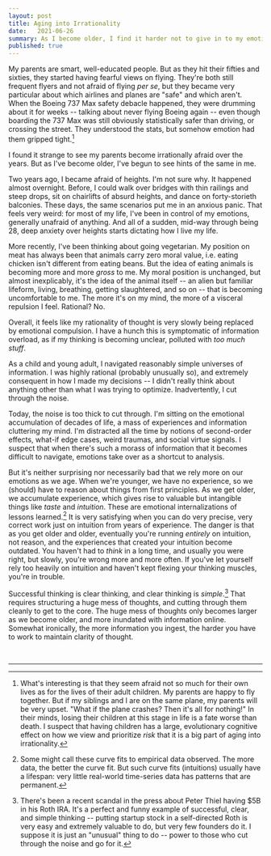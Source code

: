 ```yaml
---
layout: post
title: Aging into Irrationality
date:   2021-06-26
summary: As I become older, I find it harder not to give in to my emotions.
published: true
---
```



My parents are smart, well-educated people.
But as they hit their fifties and sixties,
they started having fearful views on flying.
They're both still frequent flyers
and not afraid of flying *per se*,
but they became very particular about which airlines and planes are "safe" and which aren't.
When the Boeing 737 Max safety debacle happened, they were drumming about it for
weeks -- talking about never flying Boeing again -- even though boarding the 737 Max was still
obviously statistically safer than driving, or crossing the street.
They understood the stats, but somehow emotion had them gripped tight.[^2]


I found it strange to see my parents become irrationally afraid over the years.
But as I've become older, I've begun to see hints of the same in me.


Two years ago, I became afraid of heights. I'm not sure why. It happened almost overnight.
Before, I could walk over bridges with thin railings and steep drops, sit on
chairlifts of absurd heights, and dance on forty-storieth balconies.
These days, the same scenarios put me in an anxious panic.
That feels very weird: for most of my life, I've been in control
of my emotions, generally unafraid of anything.
And all of a sudden, mid-way through being 28, deep anxiety over heights
starts dictating how I live my life.


More recently, I've been thinking about going vegetarian.
My position on meat has always been
that animals carry zero moral value, i.e. eating chicken isn't
different from eating beans.
But the idea of eating
animals is becoming more and more *gross* to me.
My moral position is unchanged, but
almost inexplicably, it's the idea of the animal itself -- an alien but familiar lifeform,
living, breathing, getting slaughtered, and so on -- that is becoming uncomfortable to me.
The more it's on my mind, the more of a visceral repulsion I feel. Rational? No.


Overall, it feels like my rationality of thought is very slowly being replaced
by emotional compulsion.
I have a hunch this is symptomatic of information overload, as if
my thinking is becoming unclear, polluted with *too much stuff*.


As a child and young adult, I navigated reasonably simple universes
of information.
I was highly rational (probably unusually so), and extremely consequent in how I made my decisions --
I didn't really think about anything other than what I was trying to optimize.
Inadvertently, I cut through the noise.


Today, the noise is too thick to cut through. I'm sitting on the emotional accumulation of decades of life,
a mass of experiences and information cluttering my mind.
I'm distracted all the time by notions of second-order effects, what-if edge cases,
weird traumas, and social virtue signals.
I suspect that when there's such a morass of information that it becomes difficult
to navigate, emotions take over as a shortcut to analysis.


But it's neither surprising nor necessarily bad that we rely more on our emotions as we age.
When we're younger, we have no experience, so we (should) have to reason about
things from first principles. As we get older, we accumulate experience, which
gives rise to valuable but intangible things like *taste* and *intuition*.
These are
emotional internalizations of lessons learned.[^3]
It is very satisfying when
you can do very precise, very correct work just on intuition from years of experience.
The danger is that as you get older and older,
eventually you're running *entirely* on intuition, not reason,
and the experiences that created your intuition become outdated.
You haven't had to *think* in a long time, and usually you were right,
but slowly, you're wrong more and more often. If you've let yourself rely too heavily on
intuition and haven't kept flexing your thinking muscles, you're in trouble.


Successful thinking is clear thinking, and
clear thinking is *simple*.[^1]
That requires structuring a huge mess of thoughts, and cutting through them
cleanly to get to the core.
The huge mess of thoughts only becomes larger as we become older,
and more inundated with information online.
Somewhat ironically, the more information you ingest, the harder you have to work
to maintain clarity of thought.


<br/>

---

[^1]: There's been a recent scandal in the press about Peter Thiel having $5B in his Roth IRA.
    It's a perfect and funny example of successful, clear, and simple thinking --
    putting startup stock in a self-directed Roth
    is very easy and extremely valuable to do, but very few founders do it.
    I suppose it is just an "unusual" thing to do -- power to those who cut through the noise
    and go for it.

[^2]: What's interesting is that they seem afraid not so much for their own lives
    as for the lives of their adult children. My parents are happy to fly together.
    But if my siblings and I are on the same plane, my parents will be very upset.
    "What if the plane crashes? Then it's all for nothing!" In their minds,
    losing
    their children at this stage in life is a fate worse than death.
    I suspect that having children
    has a large, evolutionary cognitive effect on how we view and prioritize *risk*
    that it is a big part of aging into irrationality.

[^3]: Some might call these curve fits to empirical data observed. The more data,
    the better the curve fit. But such curve fits (intuitions) usually have
    a lifespan: very little real-world time-series data has patterns that are permanent.
